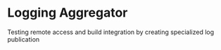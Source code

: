 # Logging Aggregator
Testing remote access and build integration by creating specialized log publication
